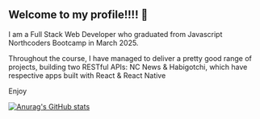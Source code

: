 ## Welcome to my profile!!!! 👋

I am a Full Stack Web Developer who graduated from Javascript Northcoders Bootcamp in March 2025.

Throughout the course, I have managed to deliver a pretty good range of projects, building two RESTful APIs: NC News & Habigotchi,
which have respective apps built with React & React Native

Enjoy

[![Anurag's GitHub stats](https://github-readme-stats.vercel.app/api?username=dublino8576)](https://github.com/anuraghazra/github-readme-stats)
<!--
**dublino8576/dublino8576** is a ✨ _special_ ✨ repository because its `README.md` (this file) appears on your GitHub profile.

Here are some ideas to get you started:

- 🔭 I’m currently working on ...
- 🌱 I’m currently learning ...
- 👯 I’m looking to collaborate on ...
- 🤔 I’m looking for help with ...
- 💬 Ask me about ...
- 📫 How to reach me: ...
- 😄 Pronouns: ...
- ⚡ Fun fact: ...
-->

